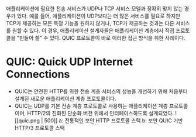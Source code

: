 애플리케이션에 필요한 전송 서비스가 UDP나 TCP 서비스 모델과 정확히 맞지 않는 경우가 있다. 예를 들어, 애플리케이션이 UDP보다는 더 많은 서비스를 필요로 하지만 TCP가 제공하는 모든 특정 기능을 원하지 않거나, TCP가 제공하는 것과는 다른 서비스를 원할 수 있다. 이 경우, 애플리케이션 설계자들은 애플리케이션 계층에서 직접 프로토콜을 "만들어 쓸" 수 있다. QUIC 프로토콜이 바로 이러한 접근 방식을 취한 사례이다.
# QUIC: Quick UDP Internet Connections
- QUIC는 안전한 HTTP를 위한 전송 계층 서비스의 성능을 개선하기 위해 처음부터 설계된 새로운 애플리케이션 계층 프로토콜이다.
- QUIC는 UDP를 기본 전송 계층 프로토콜로 사용하는 애플리케이션 계층 프로토콜이며, HTTP/2의 진화된 단순화 버전 위에서 인터페이스하도록 설계되었다.
![[quic.png | 500]]
a: 전통적인 보안 HTTP 프로토콜 스택
b: 보안 QUIC 기반 HTTP/3 프로토콜 스택